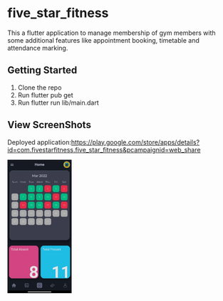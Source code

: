# five_star_fitness

This a flutter application to manage membership of gym members with some additional features like appointment booking, timetable and attendance marking.

## Getting Started

1. Clone the repo
2. Run flutter pub get
3. Run flutter run lib/main.dart

## View ScreenShots

Deployed application:https://play.google.com/store/apps/details?id=com.fivestarfitness.five_star_fitness&pcampaignid=web_share

<img src="Screenshots/unnamed.webp" height=300>
